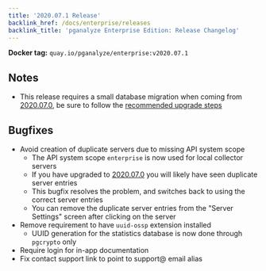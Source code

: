 ```yaml
---
title: '2020.07.1 Release'
backlink_href: /docs/enterprise/releases
backlink_title: 'pganalyze Enterprise Edition: Release Changelog'
---
```


**Docker tag:** `quay.io/pganalyze/enterprise:v2020.07.1`

## Notes

* This release requires a small database migration when coming from [2020.07.0](/docs/enterprise/releases/2020-07-0), be sure to follow the [recommended upgrade steps](/docs/enterprise/upgrade)

## Bugfixes

* Avoid creation of duplicate servers due to missing API system scope
  - The API system scope `enterprise` is now used for local collector servers
  - If you have upgraded to [2020.07.0](/docs/enterprise/releases/2020-07-0) you will likely have seen duplicate server entries
  - This bugfix resolves the problem, and switches back to using the correct server entries
  - You can remove the duplicate server entries from the "Server Settings" screen after clicking on the server
* Remove requirement to have `uuid-ossp` extension installed
  - UUID generation for the statistics database is now done through `pgcrypto` only
* Require login for in-app documentation
* Fix contact support link to point to support@ email alias
